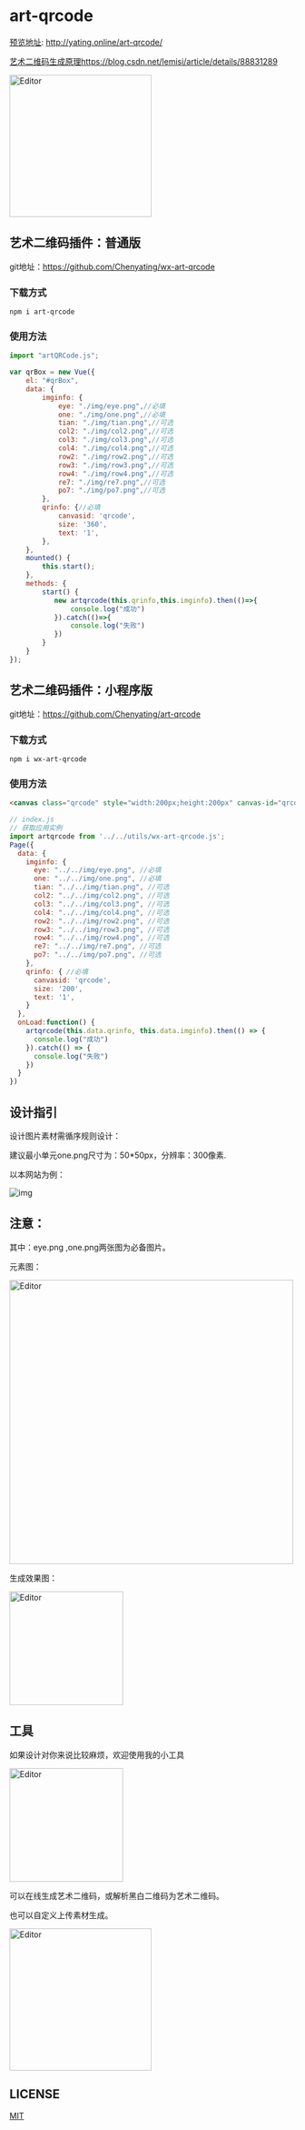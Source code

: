 ﻿# art-qrcode

[预览地址](http://yating.online/art-qrcode/): http://yating.online/art-qrcode/

[艺术二维码生成原理](https://blog.csdn.net/lemisi/article/details/88831289)https://blog.csdn.net/lemisi/article/details/88831289

<img src="readme/demo.gif" alt="Editor" width="250">

## 艺术二维码插件：普通版

git地址：https://github.com/Chenyating/wx-art-qrcode
### 下载方式
```
npm i art-qrcode
```

### 使用方法
```js
import "artQRCode.js";

var qrBox = new Vue({
    el: "#qrBox",
    data: { 
        imginfo: {
            eye: "./img/eye.png",//必填
            one: "./img/one.png",//必填
            tian: "./img/tian.png",//可选
            col2: "./img/col2.png",//可选
            col3: "./img/col3.png",//可选
            col4: "./img/col4.png",//可选
            row2: "./img/row2.png",//可选
            row3: "./img/row3.png",//可选
            row4: "./img/row4.png",//可选
            re7: "./img/re7.png",//可选
            po7: "./img/po7.png",//可选
        },
        qrinfo: {//必填
            canvasid: 'qrcode',
            size: '360',
            text: '1',
        },
    },
    mounted() {
        this.start();
    },
    methods: {
        start() {
           new artqrcode(this.qrinfo,this.imginfo).then(()=>{
               console.log("成功")
           }).catch(()=>{
               console.log("失败")
           })
        }
    }
});

```


## 艺术二维码插件：小程序版
git地址：https://github.com/Chenyating/art-qrcode
### 下载方式
```
npm i wx-art-qrcode
```

### 使用方法

```html
<canvas class="qrcode" style="width:200px;height:200px" canvas-id="qrcode"></canvas>
```

```js
// index.js
// 获取应用实例
import artqrcode from '../../utils/wx-art-qrcode.js';
Page({
  data: {
    imginfo: {
      eye: "../../img/eye.png", //必填
      one: "../../img/one.png", //必填
      tian: "../../img/tian.png", //可选
      col2: "../../img/col2.png", //可选
      col3: "../../img/col3.png", //可选
      col4: "../../img/col4.png", //可选
      row2: "../../img/row2.png", //可选
      row3: "../../img/row3.png", //可选
      row4: "../../img/row4.png", //可选
      re7: "../../img/re7.png", //可选
      po7: "../../img/po7.png", //可选
    },
    qrinfo: { //必填
      canvasid: 'qrcode',
      size: '200',
      text: '1',
    }
  },
  onLoad:function() {
    artqrcode(this.data.qrinfo, this.data.imginfo).then(() => {
      console.log("成功")
    }).catch(() => {
      console.log("失败")
    })
  }
})
```

## 设计指引
设计图片素材需循序规则设计：

建议最小单元one.png尺寸为：50*50px，分辨率：300像素.

以本网站为例：

![img](readme/rules.png)


## 注意：
其中：eye.png ,one.png两张图为必备图片。

元素图：

<img src="readme/rules1.png" alt="Editor" width="500">

生成效果图：

<img src="readme/rules2.png" alt="Editor" width="200">

## 工具
如果设计对你来说比较麻烦，欢迎使用我的小工具

<img src="readme/toolcode.jpg" alt="Editor" width="200">


可以在线生成艺术二维码，或解析黑白二维码为艺术二维码。

也可以自定义上传素材生成。

<img src="readme/tool.gif" alt="Editor" width="250">


## LICENSE
[MIT](https://github.com/Chenyating/art-qrcode/blob/master/LICENSE)
